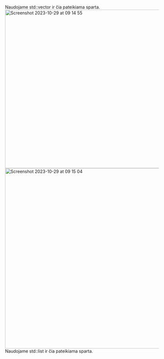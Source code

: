 Naudojame std::vector ir čia pateikiama sparta.
<img width="518" alt="Screenshot 2023-10-29 at 09 14 55" src="https://github.com/Otilija04/1-uzduotis/assets/145570265/faa23200-7fec-4cd4-a08c-8e30c9a8e9ae">
<img width="589" alt="Screenshot 2023-10-29 at 09 15 04" src="https://github.com/Otilija04/1-uzduotis/assets/145570265/4e84232e-66e4-4865-b58e-fab8a4f54c67">
Naudojame std::list ir čia pateikiama sparta.

